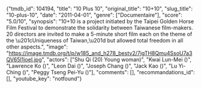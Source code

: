 {"tmdb_id": 104194, "title": "10 Plus 10", "original_title": "10+10", "slug_title": "10-plus-10", "date": "2011-04-01", "genre": ["Documentaire"], "score": "5.0/10", "synopsis": "10+10 is a project initiated by the Taipei Golden Horse Film Festival to demonstrate the solidarity between Taiwanese film-makers. 20 directors are invited to make a 5-minute short film each on the theme of the \u201cUniqueness of Taiwan,\u201d but allowed total freedom in all other aspects.", "image": "https://image.tmdb.org/t/p/w185_and_h278_bestv2/7jgTH8Qmu4SsoU7a3QV65I1joeI.jpg", "actors": ["Shu Qi (20) Young woman)", "Kwai Lun-Mei ()", "Lawrence Ko ()", "Leon Dai ()", "Joseph Chang ()", "Jack Kao ()", "Lu Yi-Ching ()", "Peggy Tseng Pei-Yu ()"], "comments": [], "recommandations_id": [], "youtube_key": "notfound"}